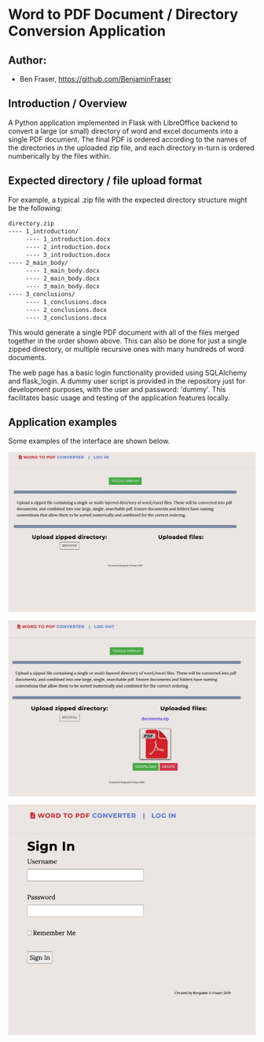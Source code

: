 # Word to PDF Document / Directory Conversion Application

## Author: 
- Ben Fraser, https://github.com/BenjaminFraser


## Introduction / Overview

A Python application implemented in Flask with LibreOffice backend to convert a large (or small) directory of word and excel documents into a single PDF document. The final PDF is ordered according to the names of the directories in the uploaded zip file, and each directory in-turn is ordered numberically by the files within.


## Expected directory / file upload format

For example, a typical .zip file with the expected directory structure might be the following:

``` 
directory.zip
---- 1_introduction/
	 ---- 1_introduction.docx
	 ---- 2_introduction.docx
	 ---- 3_introduction.docx
---- 2_main_body/
	 ---- 1_main_body.docx
	 ---- 2_main_body.docx
	 ---- 3_main_body.docx
---- 3_conclusions/
	 ---- 1_conclusions.docx
	 ---- 2_conclusions.docx
	 ---- 3_conclusions.docx

```

This would generate a single PDF document with all of the files merged together in the order shown above. This can also be done for just a single zipped directory, or multiple recursive ones with many hundreds of word documents.

The web page has a basic login functionality provided using SQLAlchemy and flask_login. A dummy user script is provided in the repository just for development purposes, with the user and password: 'dummy'. This facilitates basic usage and testing of the application features locally.


## Application examples

Some examples of the interface are shown below.

![example image](examples/app_example_1.jpg?raw=True "Basic page layout of the app.")

![example image 2](examples/app_example_2.jpg?raw=True "Basic page layout.")

![example image 3](examples/app_example_3.jpg?raw=True "Basic page layout.")